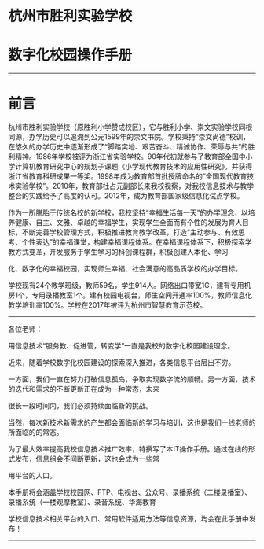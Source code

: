 # 杭州市胜利实验学校

# 数字化校园操作手册

---

# 前言

  
杭州市胜利实验学校（原胜利小学赞成校区），它与胜利小学、崇文实验学校同根同源，办学历史可以追溯到公元1599年的崇文书院。学校秉持“崇文尚德”校训，在悠久的办学历史中逐渐形成了“脚踏实地、艰苦奋斗、精诚协作、荣辱与共”的胜利精神。1986年学校被评为浙江省实验学校。90年代初就参与了教育部全国中小学计算机教育研究中心的规划子课题《小学现代教育技术的应用性研究》，并获得浙江省教育科研成果一等奖。1998年成为教育部首批授牌命名的“全国现代教育技术实验学校”。2010年，教育部杜占元副部长来我校视察，对我校信息技术与教学整合的实践给予了高度的认可。2012年，成为教育部国家级信息化试点学校。

作为一所脱胎于传统名校的新学校，我校坚持“幸福生活每一天”的办学理念，以培养健康、自主、文雅、卓越的幸福学生，实现学生全面而有个性的发展为育人目标，不断完善学校管理方式，积极推进教育教学改革，打造“主动参与、有效思考、个性表达”的幸福课堂，构建幸福课程体系。在幸福课程体系下，积极探索学教方式变革，开发服务于学生学习的科创课程群，积极创建人本化、学习

化、数字化的幸福校园，实现师生幸福、社会满意的高品质学校的办学目标。

学校现有24个教学班级，教师59名，学生914人。网络出口带宽1G，建有专用机房1个，专用录播教室1个。建有校园电视台，师生空间开通率100%，教师信息化教学培训率100%。学校在2017年被评为杭州市智慧教育示范校。

---

各位老师：

用信息技术“服务教、促进管，转变学”一直是我校的数字化校园建设理念。

近来，随着学校数字化校园建设的探索深入推进，各类信息平台层出不穷。

一方面，我们一直在努力打破信息孤岛，争取实现数字流的顺畅。另一方面，技术的迭代和需求的不断更新正在成为一种常态，未来

很长一段时间内，我们必须持续面临新的挑战。

当然，每次新技术新需求的产生都会面临新的学习与培训，这也是我们一线老师的所面临的的常态。

为了最大效率提高我校信息技术推广效率，特撰写了本IT操作手册。通过在线的形式发布，信息组会不间断更新，这也会成为一些常

用平台的入口。

本手册将会涵盖学校校园网、FTP、电视台、公众号、录播系统（二楼录播室）、录播系统（一楼观摩教室）、录音系统、华海教育

学校信息技术相关平台的入口、常用软件适用方法等信息资源，均会在此手册中发布！

---



